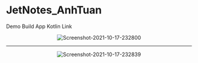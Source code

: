 # JetNotes_AnhTuan
Demo Build App Kotlin
Link
<p align="center">
  <img src="https://i.ibb.co/bvPJdRm/Screenshot-2021-10-17-232800.png" alt="Screenshot-2021-10-17-232800" border="0" />
</p>
<hr>
<p align="center">
<img src="https://i.ibb.co/RT3zXtS/Screenshot-2021-10-17-232839.png" alt="Screenshot-2021-10-17-232839" border="0" />
</p>
